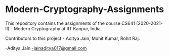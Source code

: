 # Modern-Cryptography-Assignments
This repository contains the assignments of the course CS641 (2020-2021-II) - Modern Cryptography at IIT Kanpur, India.

Contributors to this project - Aditya Jain, Mohit Kumar, Rohit Raj.

-Aditya Jain
-jainaditya017@gmail.com
